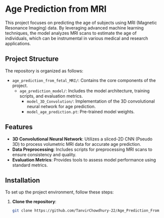 # Age Prediction from MRI

This project focuses on predicting the age of subjects using MRI (Magnetic Resonance Imaging) data. By leveraging advanced machine learning techniques, the model analyzes MRI scans to estimate the age of individuals, which can be instrumental in various medical and research applications.

## Project Structure

The repository is organized as follows:

- `age_prediction_from_fetal_MRI/`: Contains the core components of the project.
  - `age_prediction_model/`: Includes the model architecture, training scripts, and evaluation metrics.
    - `model_3D_Convolution/`: Implementation of the 3D convolutional neural network for age prediction.
    - `model_age_prediction.pt`: Pre-trained model weights.

## Features

- **3D Convolutional Neural Network**: Utilizes a sliced-2D CNN (Pseudo 3D) to process volumetric MRI data for accurate age prediction.
- **Data Preprocessing**: Includes scripts for preprocessing MRI scans to ensure consistency and quality.
- **Evaluation Metrics**: Provides tools to assess model performance using standard metrics.

## Installation

To set up the project environment, follow these steps:

1. **Clone the repository**:
   ```bash
   git clone https://github.com/TanvirChowdhury-22/Age_Prediction_From_MRI.git
